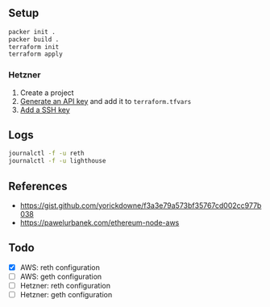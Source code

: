 
## Setup

```bash
packer init .
packer build .
terraform init
terraform apply
```

### Hetzner

1. Create a project
2. [Generate an API key](https://docs.hetzner.com/cloud/api/getting-started/generating-api-token/) and add it to `terraform.tfvars`
3. [Add a SSH key](https://community.hetzner.com/tutorials/add-ssh-key-to-your-hetzner-cloud)

## Logs

```bash
journalctl -f -u reth
journalctl -f -u lighthouse
```

## References
- https://gist.github.com/yorickdowne/f3a3e79a573bf35767cd002cc977b038
- https://pawelurbanek.com/ethereum-node-aws

## Todo
- [x] AWS: reth configuration
- [ ] AWS: geth configuration
- [ ] Hetzner: reth configuration
- [ ] Hetzner: geth configuration
